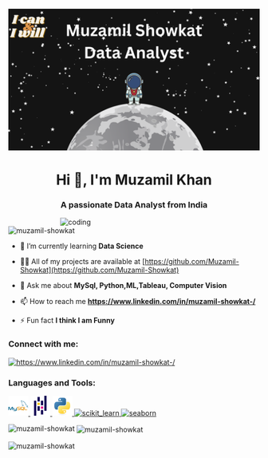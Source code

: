 ![logo](https://github.com/Muzamil-Showkat/Muzamil-Showkat/blob/main/Github%20Baner.png)
<h1 align="center">Hi 👋, I'm Muzamil Khan</h1>
<h3 align="center">A passionate Data Analyst from India</h3>

<img align="right" alt="coding" width="400" src="https://user-images.githubusercontent.com/55389276/140866485-8fb1c876-9a8f-4d6a-98dc-08c4981eaf70.gif">

<p align="left"> <img src="https://komarev.com/ghpvc/?username=muzamil-showkat&label=Profile%20views&color=0e75b6&style=flat" alt="muzamil-showkat" /> </p>

- 🌱 I’m currently learning **Data Science**

- 👨‍💻 All of my projects are available at [https://github.com/Muzamil-Showkat](https://github.com/Muzamil-Showkat)

- 💬 Ask me about **MySql, Python,ML,Tableau, Computer Vision**

- 📫 How to reach me **https://www.linkedin.com/in/muzamil-showkat-/**

- ⚡ Fun fact **I think I am Funny**

<h3 align="left">Connect with me:</h3>
<p align="left">
<a href="https://linkedin.com/in/https://www.linkedin.com/in/muzamil-showkat-/" target="blank"><img align="center" src="https://raw.githubusercontent.com/rahuldkjain/github-profile-readme-generator/master/src/images/icons/Social/linked-in-alt.svg" alt="https://www.linkedin.com/in/muzamil-showkat-/" height="30" width="40" /></a>
</p>

<h3 align="left">Languages and Tools:</h3>
<p align="left"> <a href="https://www.mysql.com/" target="_blank" rel="noreferrer"> <img src="https://raw.githubusercontent.com/devicons/devicon/master/icons/mysql/mysql-original-wordmark.svg" alt="mysql" width="40" height="40"/> </a> <a href="https://pandas.pydata.org/" target="_blank" rel="noreferrer"> <img src="https://raw.githubusercontent.com/devicons/devicon/2ae2a900d2f041da66e950e4d48052658d850630/icons/pandas/pandas-original.svg" alt="pandas" width="40" height="40"/> </a> <a href="https://www.python.org" target="_blank" rel="noreferrer"> <img src="https://raw.githubusercontent.com/devicons/devicon/master/icons/python/python-original.svg" alt="python" width="40" height="40"/> </a> <a href="https://scikit-learn.org/" target="_blank" rel="noreferrer"> <img src="https://upload.wikimedia.org/wikipedia/commons/0/05/Scikit_learn_logo_small.svg" alt="scikit_learn" width="40" height="40"/> </a> <a href="https://seaborn.pydata.org/" target="_blank" rel="noreferrer"> <img src="https://seaborn.pydata.org/_images/logo-mark-lightbg.svg" alt="seaborn" width="40" height="40"/> </a> </p>

<p><img align="left" src="https://github-readme-stats.vercel.app/api/top-langs?username=muzamil-showkat&show_icons=true&locale=en&layout=compact" alt="muzamil-showkat" /></p>

<p>&nbsp;<img align="center" src="https://github-readme-stats.vercel.app/api?username=muzamil-showkat&show_icons=true&locale=en" alt="muzamil-showkat" /></p>

<p><img align="center" src="https://github-readme-streak-stats.herokuapp.com/?user=muzamil-showkat&" alt="muzamil-showkat" /></p>
